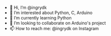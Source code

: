 - 👋 Hi, I’m @ingrydk
- 👀 I’m interested about Python, C, Arduino
- 🌱 I’m currently learning Python 
- 💞️ I’m looking to collaborate on Arduino's project
- 📫 How to reach me: @ingrydk on Instagram 

<!---
ingrydk/ingrydk is a ✨ special ✨ repository because its `README.md` (this file) appears on your GitHub profile.
You can click the Preview link to take a look at your changes.
--->
